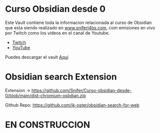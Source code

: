 # Curso Obsidian desde 0 

Este Vault contiene toda la informacion relacionada al curso de Obsidian que esta siendo realizado en www.sniferl4bs.com, com emisiones en vivo por Twitch como los videos en el canal de Youtube.

- [Twitch](https://www.twitch.tv/sniferl4bs)
- [YouTube](https://youtube.com/c/SniferL4bs)




Puedes descargar el vault [Aqui](https://github.com/Snifer/Curso-obsidian-desde-0/archive/refs/heads/main.zip)


# Obsidian search Extension

Extension -> https://github.com/Snifer/Curso-obsidian-desde-0/blob/main/dist-chromium-osbdian.zip

Github Repo: https://github.com/jk-oster/obsidian-search-for-web

# EN CONSTRUCCION
